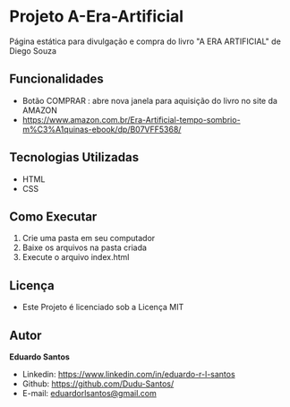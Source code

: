 # Projeto A-Era-Artificial
Página estática para divulgação e compra do livro "A ERA ARTIFICIAL" de Diego Souza 

## Funcionalidades
* Botão COMPRAR : abre nova janela para aquisição do livro no site da AMAZON
* https://www.amazon.com.br/Era-Artificial-tempo-sombrio-m%C3%A1quinas-ebook/dp/B07VFF5368/

## Tecnologias Utilizadas
* HTML
* CSS

## Como Executar
1. Crie uma pasta em seu computador
2. Baixe os arquivos na pasta criada
3. Execute o arquivo index.html

## Licença
* Este Projeto é licenciado sob a Licença MIT

## Autor
**Eduardo Santos**
  * Linkedin: https://www.linkedin.com/in/eduardo-r-l-santos
  * Github: https://github.com/Dudu-Santos/
  * E-mail: eduardorlsantos@gmail.com
